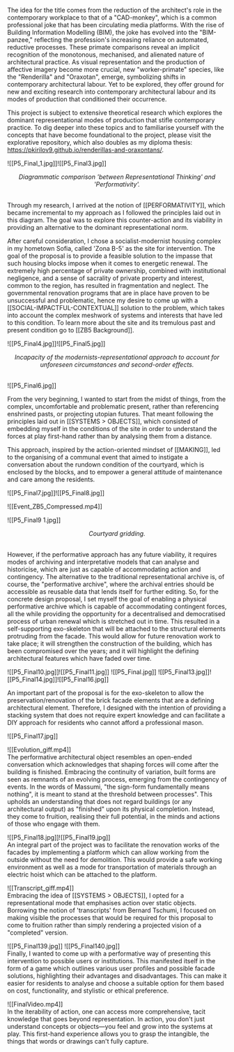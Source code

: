 The idea for the title comes from the reduction of the architect's role in the contemporary workplace to that of a "CAD-monkey", which is a common professional joke that has been circulating media platforms. With the rise of Building Information Modelling (BIM), the joke has evolved into the "BIM-panzee," reflecting the profession's increasing reliance on automated, reductive processes. These primate comparisons reveal an implicit recognition of the monotonous, mechanised, and alienated nature of architectural practice. As visual representation and the production of affective imagery become more crucial, new "worker-primate" species, like the "Renderilla" and "Oraxotan", emerge, symbolizing shifts in contemporary architectural labour. Yet to be explored, they offer ground for new and exciting research into contemporary architectural labour and its modes of production that conditioned their occurrence. 

This project is subject to extensive theoretical research which explores the dominant representational modes of production that stifle contemporary practice. To dig deeper into these topics and to familiarise yourself with the concepts that have become foundational to the project, please visit the explorative repository, which also doubles as my diploma thesis: https://pkirilov9.github.io/renderillas-and-oraxontans/.  

![[P5_Final_1.jpg]]![[P5_Final3.jpg]]
*<p align=center> Diagrammatic comparison 'between Representational Thinking' and 'Performativity'. </p>*
\
Through my research, I arrived at the notion of [[PERFORMATIVITY]], which became incremental to my approach as I followed the principles laid out in this diagram. The goal was to explore this counter-action and its viability in providing an alternative to the dominant representational norm. 

After careful consideration, I chose a socialist-modernist housing complex in my hometown Sofia, called 'Zona B-5' as the site for intervention. The goal of the proposal is to provide a feasible solution to the impasse that such housing blocks impose when it comes to energetic renewal. The extremely high percentage of private ownership, combined with institutional negligence, and a sense of sacrality of private property and interest, common to the region, has resulted in fragmentation and neglect. The governmental renovation programs that are in place have proven to be unsuccessful and problematic, hence my desire to come up with a [[SOCIAL-IMPACTFUL-CONTEXTUAL]] solution to the problem, which takes into account the complex meshwork of systems and interests that have led to this condition. To learn more about the site and its tremulous past and present condition go to [[ZB5 Background]]. 

![[P5_Final4.jpg]]![[P5_Final5.jpg]]
*<p align=center> Incapacity of the modernists-representational approach to account for unforeseen circumstances and second-order effects. </p>*
\
![[P5_Final6.jpg]]

From the very beginning, I wanted to start from the midst of things, from the complex, uncomfortable and problematic present, rather than referencing enshrined pasts, or projecting utopian futures. That meant following the principles laid out in [[SYSTEMS > OBJECTS]], which consisted of embedding myself in the conditions of the site in order to understand the forces at play first-hand rather than by analysing them from a distance. 

This approach, inspired by the action-oriented mindset of [[MAKING]], led to the organising of a communal event that aimed to instigate a conversation about the rundown condition of the courtyard, which is enclosed by the blocks, and to empower a general attitude of maintenance and care among the residents. 

![[P5_Final7.jpg]]![[P5_Final8.jpg]]

![[Event_ZB5_Compressed.mp4]]

![[P5_Final9 1.jpg]]
*<p align=center> Courtyard gridding. </p>*
\
However, if the performative approach has any future viability, it requires modes of archiving and interpretative models that can analyse and historicise, which are just as capable of accommodating action and contingency. The alternative to the traditional representational archive is, of course, the "performative archive", where the archival entries should be accessible as reusable data that lends itself for further editing. So, for the concrete design proposal, I set myself the goal of enabling a physical performative archive which is capable of accommodating contingent forces, all the while providing the opportunity for a decentralised and democratised process of urban renewal which is stretched out in time. This resulted in a self-supporting exo-skeleton that will be attached to the structural elements protruding from the facade. This would allow for future renovation work to take place; it will strengthen the construction of the building, which has been compromised over the years; and it will highlight the defining architectural features which have faded over time. 

![[P5_Final10.jpg]]![[P5_Final11.jpg]]
![[P5_Final.jpg]]
![[P5_Final13.jpg]]![[P5_Final14.jpg]]![[P5_Final16.jpg]]

An important part of the proposal is for the exo-skeleton to allow the preservation/renovation of the brick facade elements that are a defining architectural element. Therefore, I designed with the intention of providing a stacking system that does not require expert knowledge and can facilitate a DIY approach for residents who cannot afford a professional mason. 

![[P5_Final17.jpg]]

![[Evolution_giff.mp4]]
\
The performative architectural object resembles an open-ended conversation which acknowledges that shaping forces will come after the building is finished. Embracing the continuity of variation, built forms are seen as remnants of an evolving process, emerging from the contingency of events. In the words of Massumi, "the sign-form fundamentally means nothing", it is meant to stand at the threshold between processes". This upholds an understanding that does not regard buildings (or any architectural output) as "finished" upon its physical completion. Instead, they come to fruition, realising their full potential, in the minds and actions of those who engage with them.  

![[P5_Final18.jpg]]![[P5_Final19.jpg]]
\
An integral part of the project was to facilitate the renovation works of the facades by implementing a platform which can allow working from the outside without the need for demolition. This would provide a safe working environment as well as a mode for transportation of materials through an electric hoist which can be attached to the platform. 

![[Transcript_giff.mp4]]
\
Embracing the idea of [[SYSTEMS > OBJECTS]], I opted for a representational mode that emphasises action over static objects. Borrowing the notion of 'transcripts' from Bernard Tschumi, I focused on making visible the processes that would be required for this proposal to come to fruition rather than simply rendering a projected vision of a "completed" version. 

![[P5_Final139.jpg]]
![[P5_Final140.jpg]]
\
Finally, I wanted to come up with a performative way of presenting this intervention to possible users or institutions. This manifested itself in the form of a game which outlines various user profiles and possible facade solutions, highlighting their advantages and disadvantages. This can make it easier for residents to analyse and choose a suitable option for them based on cost, functionality, and stylistic or ethical preference.

![[FinalVideo.mp4]]
\
In the iterability of action, one can access more comprehensive, tacit knowledge that goes beyond representation. In action, you don't just understand concepts or objects—you feel and grow into the systems at play. This first-hand experience allows you to grasp the intangible, the things that words or drawings can't fully capture.